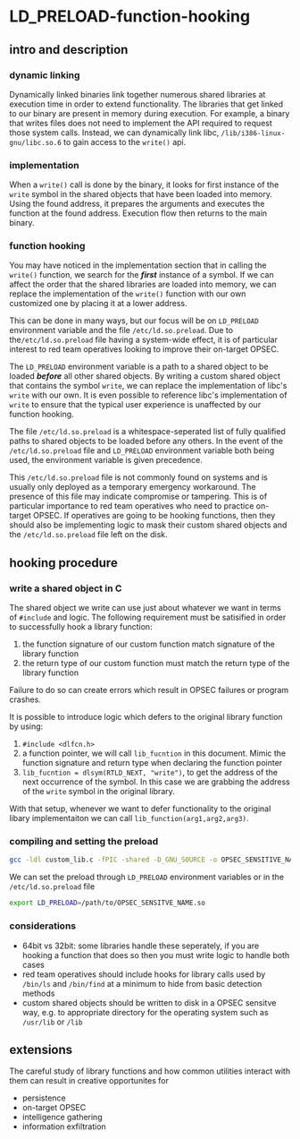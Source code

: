 # LD_PRELOAD-function-hooking

## intro and description

### dynamic linking

Dynamically linked binaries link together numerous shared libraries at execution time in order to extend functionality. The libraries that get linked to our binary are present in memory during execution. For example, a binary that writes files does not need to implement the API required to request those system calls. Instead, we can dynamically link libc, `/lib/i386-linux-gnu/libc.so.6` to gain access to the `write()` api. 


### implementation

When a `write()` call is done by the binary, it looks for first instance of the `write` symbol in the shared objects that have been loaded into memory. Using the found address, it prepares the arguments and executes the function at the found address.  Execution flow then returns to the main binary. 


### function hooking

You may have noticed in the implementation section that in calling the `write()` function, we search for the ***first*** instance of a symbol. If we can affect the order that the shared libraries are loaded into memory, we can replace the implementation of the `write()` function with our own customized one by placing it at a lower address. 

This can be done in many ways, but our focus will be on `LD_PRELOAD` environment variable and the file `/etc/ld.so.preload`. Due to the`/etc/ld.so.preload` file having a system-wide effect, it is of particular interest to red team operatives looking to improve their on-target OPSEC. 

The `LD_PRELOAD` environment variable is a path to a shared object to be loaded ***before*** all other shared objects. By writing a custom shared object that contains the symbol `write`, we can replace the implementation of libc's `write` with our own. It is even possible to reference libc's implementation of `write` to ensure that the typical user experience is unaffected by our function hooking. 

The file `/etc/ld.so.preload` is a  whitespace-seperated list of fully qualified paths to shared objects to be loaded before any others. In the event of the `/etc/ld.so.preload` file and `LD_PRELOAD` environment variable both being used, the environment variable is given precedence. 

This `/etc/ld.so.preload` file is not commonly found on systems and is usually only deployed as a temporary emergency workaround. The presence of this file may indicate compromise or tampering. This is of particular importance to red team operatives who need to practice on-target OPSEC. If operatives are going to be hooking functions, then they should also be implementing logic to mask their custom shared objects and the `/etc/ld.so.preload` file left on the disk. 


## hooking procedure

### write a shared object in C

The shared object we write can use just about whatever we want in terms of `#include` and logic. The following requirement must be satisified in order to successfully hook a library function:

1. the function signature of our custom function match signature of the library function
2. the return type of our custom function must match the return type of the library function

Failure to do so can create errors which result in OPSEC failures or program crashes.

It is possible to introduce logic which defers to the original library function by using:

1. `#include <dlfcn.h>`
2. a function pointer, we will call `lib_fucntion` in this document. Mimic the function signature and return type when declaring the function pointer
3. `lib_fucntion = dlsym(RTLD_NEXT, "write")`, to get the address of the next occurrence of the symbol. In this case we are grabbing the address of the `write` symbol in the original library.

With that setup, whenever we want to defer functionality to the original libary implementaiton we can call `lib_function(arg1,arg2,arg3)`.

### compiling and setting the preload

```bash
gcc -ldl custom_lib.c -fPIC -shared -D_GNU_SOURCE -o OPSEC_SENSITIVE_NAME.so
```

We can set the preload through `LD_PRELOAD` environment variables or in the `/etc/ld.so.preload` file

```bash
export LD_PRELOAD=/path/to/OPSEC_SENSITVE_NAME.so
```


### considerations

- 64bit vs 32bit: some libraries handle these seperately, if you are hooking a function that does so then you must write logic to handle both cases
- red team operatives should include hooks for library calls used by `/bin/ls` and `/bin/find` at a minimum to hide from basic detection methods
- custom shared objects should be written to disk in a OPSEC sensitve way, e.g. to appropriate directory for the operating system such as `/usr/lib` or `/lib`



## extensions

The careful study of library functions and how common utilities interact with them can result in creative opportunites for

- persistence
- on-target OPSEC
- intelligence gathering
- information exfiltration


